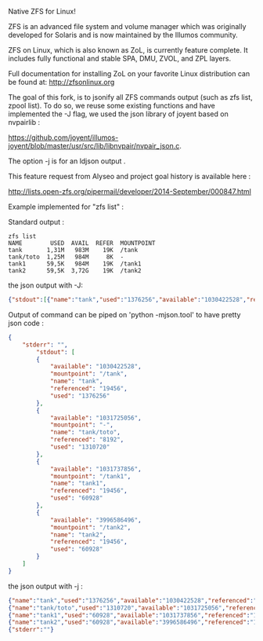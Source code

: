 Native ZFS for Linux!

ZFS is an advanced file system and volume manager which was originally
developed for Solaris and is now maintained by the Illumos community.

ZFS on Linux, which is also known as ZoL, is currently feature complete.  It
includes fully functional and stable SPA, DMU, ZVOL, and ZPL layers.

Full documentation for installing ZoL on your favorite Linux distribution can
be found at: <http://zfsonlinux.org>

The goal of this fork, is to jsonify all ZFS commands output (such as zfs list, zpool list). To do so, we reuse some existing functions and have implemented the -J flag, we used the json library of joyent based on nvpairlib :

https://github.com/joyent/illumos-joyent/blob/master/usr/src/lib/libnvpair/nvpair_json.c.

The option -j is for an ldjson output .

This feature request from Alyseo and project goal history is available here :

http://lists.open-zfs.org/pipermail/developer/2014-September/000847.html

Example implemented for "zfs list" :

Standard output :

```
zfs list
NAME        USED  AVAIL  REFER  MOUNTPOINT
tank       1,31M   983M    19K  /tank
tank/toto  1,25M   984M     8K  -
tank1      59,5K   984M    19K  /tank1
tank2      59,5K  3,72G    19K  /tank2
```

the json output with -J:

```json
{"stdout":[{"name":"tank","used":"1376256","available":"1030422528","referenced":"19456","mountpoint":"/tank"},{"name":"tank/toto","used":"1310720","available":"1031725056","referenced":"8192","mountpoint":"-"},{"name":"tank1","used":"60928","available":"1031737856","referenced":"19456","mountpoint":"/tank1"},{"name":"tank2","used":"60928","available":"3996586496","referenced":"19456","mountpoint":"/tank2"}],"stderr":""}
```

Output of command can be piped on 'python -mjson.tool' to have pretty json code :
```json
{
	"stderr": "", 
		"stdout": [
		{
			"available": "1030422528", 
			"mountpoint": "/tank", 
			"name": "tank", 
			"referenced": "19456", 
			"used": "1376256"
		}, 
		{
			"available": "1031725056", 
			"mountpoint": "-", 
			"name": "tank/toto", 
			"referenced": "8192", 
			"used": "1310720"
		}, 
		{
			"available": "1031737856", 
			"mountpoint": "/tank1", 
			"name": "tank1", 
			"referenced": "19456", 
			"used": "60928"
		}, 
		{
			"available": "3996586496", 
			"mountpoint": "/tank2", 
			"name": "tank2", 
			"referenced": "19456", 
			"used": "60928"
		}
	]
}
```
the json output with -j :
```json
{"name":"tank","used":"1376256","available":"1030422528","referenced":"19456","mountpoint":"/tank"}
{"name":"tank/toto","used":"1310720","available":"1031725056","referenced":"8192","mountpoint":"-"}
{"name":"tank1","used":"60928","available":"1031737856","referenced":"19456","mountpoint":"/tank1"}
{"name":"tank2","used":"60928","available":"3996586496","referenced":"19456","mountpoint":"/tank2"}
{"stderr":""}
```
